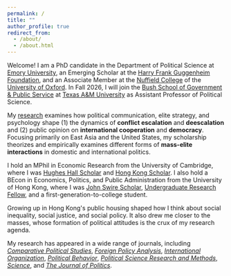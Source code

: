```yaml
---
permalink: /
title: ""
author_profile: true
redirect_from: 
  - /about/
  - /about.html
---
```


Welcome! I am a PhD candidate in the Department of Political Science at [Emory University](http://polisci.emory.edu/home), an Emerging Scholar at the [Harry Frank Guggenheim Foundation](https://www.hfg.org), and an Associate Member at the [Nuffield College](https://www.nuffield.ox.ac.uk) of the [University of Oxford](https://www.ox.ac.uk). In Fall 2026, I will join the [Bush School of Government & Public Service](https://bush.tamu.edu) at [Texas A&M University](https://www.tamu.edu) as Assistant Professor of Political Science.

My [research](https://eddy-yeung.github.io/research) examines how political communication, elite strategy, and psychology shape (1) the dynamics of **conflict escalation** and **deescalation** and (2) public opinion on **international cooperation** and **democracy**. Focusing primarily on East Asia and the United States, my scholarship theorizes and empirically examines different forms of **mass-elite interactions** in domestic and international politics.

I hold an MPhil in Economic Research from the University of Cambridge, where I was [Hughes Hall Scholar](https://www.hughes.cam.ac.uk) and [Hong Kong Scholar](https://hkses.edb.gov.hk/en/index.html). I also hold a BEcon in Economics, Politics, and Public Administration from the University of Hong Kong, where I was [John Swire Scholar](https://www.swire.com/en/community/scholarships.php), [Undergraduate Research Fellow](https://tl.hku.hk/urfp), and a first-generation-to-college student.

Growing up in Hong Kong's public housing shaped how I think about social inequality, social justice, and social policy. It also drew me closer to the masses, whose formation of political attitudes is the crux of my research agenda.

My research has appeared in a wide range of journals, including [_Comparative Political Studies_](https://journals.sagepub.com/home/cps), [_Foreign Policy Analysis_](https://academic.oup.com/fpa), [_International Organization_](https://www.cambridge.org/core/journals/international-organization), [_Political Behavior_](https://link.springer.com/journal/11109), [_Political Science Research and Methods_](https://www.cambridge.org/core/journals/political-science-research-and-methods), [_Science_](https://www.science.org/journal/science), and [_The Journal of Politics_](https://www.journals.uchicago.edu/toc/jop/current).